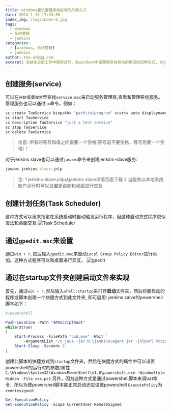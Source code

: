 ```yaml
---
title: windows里设置程序自启动的几种方式
date: 2024-1-13 17:33:55
index_img: /img/index-6.jpg
tags:
  - windows
  - 系统管理
  - jenkins
categories:
  - [windows, 系统管理]
  - jenkins
author: tao-wt@qq.com
excerpt: 总结在之前工作中使用过的，在windows中设置程序自启动的常见的四种方式, 以jenkins slave启动为例
---
```

## 创建服务(service)
可以在`开始`或者`搜索`里查找`service.msc`来启动服务管理器,查看和管理系统服务。管理服务也可以通过`sc`命令，例如：
```bat
sc create TaoService binpath= "path\to\program" start= auto displayname= "WindowsServiceTest"
sc start TaoService
sc description TaoService "just a test service" 
sc stop TaoService
sc delete TaoService
```
> 注意: 所有的等号和值之间需要一个空格(等号前不要空格，等号后要一个空格)！

对于jenkins slave也可以通过`javaws`命令来创建jenkins-slave服务:
```bat
javaws jenkins-slave.jnlp
```
> 注:
> 1 jenkins-slave.jnlp从jenkins slave详情页面下载
> 2 当服务以本地系统账户运行时可以设置是否能和桌面进行交互

## 创建计划任务(Task Scheduler)
这种方式可以用来指定在系统启动时自动触发运行程序，但这种启动方式程序貌似没法和桌面交互
![Task Scheduler](/img/task_scheduler.png)

## 通过`gpedit.msc`来设置
通过`win + r`, 然后输入`gpedit.msc`来启动`Local Group Policy Editor`进行添加。这种方式程序可以和桌面进行交互。
![gpedit](/img/gpedit.png)

## 通过在startup文件夹创建启动文件来实现
首先，通过`win + r`, 然后输入`shell:startup`来打开**启动**文件夹，然后将要启动的程序或脚本创建一个快捷方式到此文件夹, 即可启用:
jenkins salve的powershell脚本如下：
```powershell
#!powershell

Push-Location -Path "$PSScriptRoot"
while($true)
{
    Start-Process -FilePath "cmd.exe" -Wait `
        -ArgumentList "/c java -jar D:\jenkins\agent.jar -jnlpUrl https://ci.taolife.com/computer/tao%5Ftest%5Fwindows%5F5/jenkins-agent.jnlp -secret 24d727b3180b9c0108637c1ab2a8ebb70bb7061be7816d616a44a6f399c32a551 -workDir d:\jenkins"
    Start-Sleep -Seconds 9
}
```
创建此脚本的快捷方式到`startup`文件夹，然后在快捷方式的属性中可以设置powershell的运行时的参数/属性
`C:\Windows\System32\WindowsPowerShell\v1.0\powershell.exe -WindowStyle Hidden -File xxx.ps1`
另外，因为这种方式是通过powershell脚本来调bat命令，所以为使powershell脚本能正常启动还应设置powershell `ExecutePolicy`为`remotesigned`:
```powershell
Get-ExecutionPolicy
Set-ExecutionPolicy -Scope CurrentUser RemoteSigned
```
